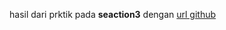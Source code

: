 hasil dari prktik pada **seaction3** dengan [url github](https://github.com/Amril26/version-Control-and-Branch-Management-git.git)